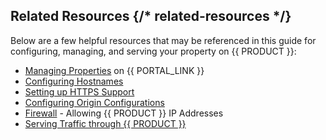 ## Related Resources {/* related-resources */}

Below are a few helpful resources that may be referenced in this guide for configuring, managing, and serving your property on {{ PRODUCT }}:

- [Managing Properties](/guides/basics/properties#managing-properties) on {{ PORTAL_LINK }}
- [Configuring Hostnames](/guides/basics/hostnames)
- [Setting up HTTPS Support](/guides/basics/hostnames#https-traffic)
- [Configuring Origin Configurations](/guides/basics/origins)
- [Firewall](/guides/basics/serving_traffic#firewall-allowing-ip-addresses) - Allowing {{ PRODUCT }} IP Addresses
- [Serving Traffic through {{ PRODUCT }}](/guides/basics/serving_traffic)
